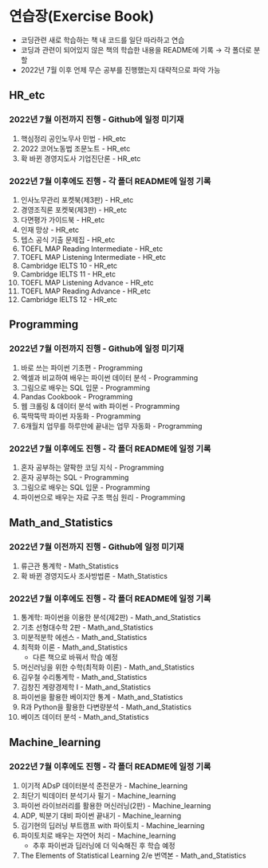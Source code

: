 # 연습장(Exercise Book)
- 코딩관련 새로 학습하는 책 내 코드를 일단 따라하고 연습
- 코딩과 관련이 되어있지 않은 책의 학습한 내용을 README에 기록 → 각 폴더로 분할
- 2022년 7월 이후 언제 무슨 공부를 진행했는지 대략적으로 파악 가능


## HR_etc
### 2022년 7월 이전까지 진행 - Github에 일정 미기재
1. 핵심정리 공인노무사 민법 - HR_etc
2. 2022 코어노동법 조문노트 - HR_etc
3. 확 바뀐 경영지도사 기업진단론 - HR_etc

### 2022년 7월 이후에도 진행 - 각 폴더 README에 일정 기록
1. 인사노무관리 포켓북(제3판) - HR_etc
2. 경영조직론 포켓북(제3판) - HR_etc
3. 다면평가 가이드북 - HR_etc
4. 인재 망상 - HR_etc
5. 텝스 공식 기출 문제집 - HR_etc
6. TOEFL MAP Reading Intermediate - HR_etc
7. TOEFL MAP Listening Intermediate - HR_etc
8. Cambridge IELTS 10 - HR_etc
9. Cambridge IELTS 11 - HR_etc
10. TOEFL MAP Listening Advance - HR_etc
11. TOEFL MAP Reading Advance - HR_etc
12. Cambridge IELTS 12 - HR_etc


## Programming
### 2022년 7월 이전까지 진행 - Github에 일정 미기재
1. 바로 쓰는 파이썬 기초편 - Programming
2. 엑셀과 비교하여 배우는 파이썬 데이터 분석 - Programming
3. 그림으로 배우는 SQL 입문 - Programming
4. Pandas Cookbook - Programming
5. 웹 크롤링 & 데이터 분석 with 파이썬 - Programming
6. 뚝딱뚝딱 파이썬 자동화 - Programming
7. 6개월치 업무를 하루만에 끝내는 업무 자동화 - Programming

### 2022년 7월 이후에도 진행 - 각 폴더 README에 일정 기록
1. 혼자 공부하는 얄팍한 코딩 지식 - Programming
2. 혼자 공부하는 SQL - Programming
3. 그림으로 배우는 SQL 입문 - Programming
4. 파이썬으로 배우는 자료 구조 핵심 원리 - Programming


## Math_and_Statistics
### 2022년 7월 이전까지 진행 - Github에 일정 미기재
1. 류근관 통계학 - Math_Statistics
2. 확 바뀐 경영지도사 조사방법론 - Math_Statistics

### 2022년 7월 이후에도 진행 - 각 폴더 README에 일정 기록
1. 통계학: 파이썬을 이용한 분석(제2판) - Math_and_Statistics
2. 기초 선형대수학 2판 - Math_and_Statistics
3. 미분적분학 에센스 - Math_and_Statistics
4. 최적화 이론 - Math_and_Statistics
    * 다른 책으로 바꿔서 학습 예정
5. 머신러닝을 위한 수학(최적화 이론) - Math_and_Statistics
6. 김우철 수리통계학 - Math_and_Statistics
7. 김창진 계량경제학 I - Math_and_Statistics
8. 파이썬을 활용한 베이지안 통계 - Math_and_Statistics
9. R과 Python을 활용한 다변량분석 - Math_and_Statistics
10. 베이즈 데이터 분석 - Math_and_Statistics


## Machine_learning
### 2022년 7월 이후에도 진행 - 각 폴더 README에 일정 기록
1. 이기적 ADsP 데이터분석 준전문가 - Machine_learning
2. 최단기 빅데이터 분석기사 필기 - Machine_learning
3. 파이썬 라이브러리를 활용한 머신러닝(2판) - Machine_learning
4. ADP, 빅분기 대비 파이썬 끝내기 - Machine_learning
5. 김기현의 딥러닝 부트캠프 with 파이토치 - Machine_learning
6. 파이토치로 배우는 자연어 처리 - Machine_learning
    * 추후 파이썬과 딥러닝에 더 익숙해진 후 학습 예정
7. The Elements of Statistical Learning 2/e 번역본 - Math_and_Statistics